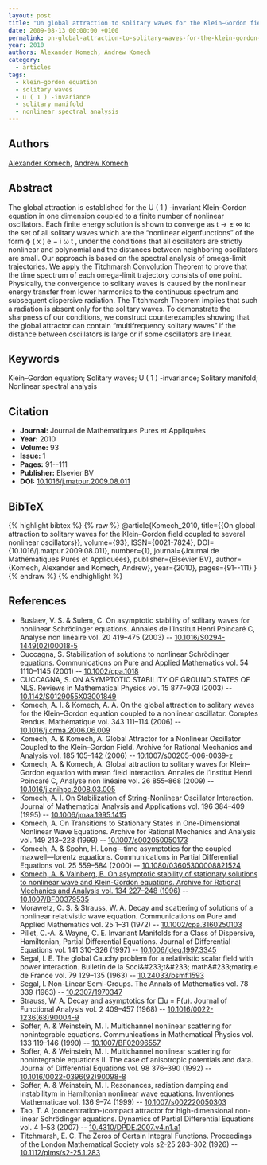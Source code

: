 ```yaml
---
layout: post
title: "On global attraction to solitary waves for the Klein–Gordon field coupled to several nonlinear oscillators"
date: 2009-08-13 00:00:00 +0100
permalink: on-global-attraction-to-solitary-waves-for-the-klein-gordon-field-coupled-to-several-nonlinear-oscillators
year: 2010
authors: Alexander Komech, Andrew Komech
category:
  - articles
tags:
  - klein–gordon equation
  - solitary waves
  - u ( 1 ) -invariance
  - solitary manifold
  - nonlinear spectral analysis
---
```

 
## Authors
[Alexander Komech](authors/alexander_komech), [Andrew Komech](authors/andrew_komech)
 
## Abstract
The global attraction is established for the U ( 1 ) -invariant Klein–Gordon equation in one dimension coupled to a finite number of nonlinear oscillators. Each finite energy solution is shown to converge as t → ± ∞ to the set of all solitary waves which are the “nonlinear eigenfunctions” of the form ϕ ( x ) e − i ω t , under the conditions that all oscillators are strictly nonlinear and polynomial and the distances between neighboring oscillators are small. Our approach is based on the spectral analysis of omega-limit trajectories. We apply the Titchmarsh Convolution Theorem to prove that the time spectrum of each omega-limit trajectory consists of one point. Physically, the convergence to solitary waves is caused by the nonlinear energy transfer from lower harmonics to the continuous spectrum and subsequent dispersive radiation. The Titchmarsh Theorem implies that such a radiation is absent only for the solitary waves. To demonstrate the sharpness of our conditions, we construct counterexamples showing that the global attractor can contain “multifrequency solitary waves” if the distance between oscillators is large or if some oscillators are linear.
 
## Keywords
Klein–Gordon equation; Solitary waves; U ( 1 ) -invariance; Solitary manifold; Nonlinear spectral analysis
 
## Citation
- **Journal:** Journal de Mathématiques Pures et Appliquées
- **Year:** 2010
- **Volume:** 93
- **Issue:** 1
- **Pages:** 91--111
- **Publisher:** Elsevier BV
- **DOI:** [10.1016/j.matpur.2009.08.011](https://doi.org/10.1016/j.matpur.2009.08.011)
 
## BibTeX
{% highlight bibtex %}
{% raw %}
@article{Komech_2010,
  title={{On global attraction to solitary waves for the Klein–Gordon field coupled to several nonlinear oscillators}},
  volume={93},
  ISSN={0021-7824},
  DOI={10.1016/j.matpur.2009.08.011},
  number={1},
  journal={Journal de Mathématiques Pures et Appliquées},
  publisher={Elsevier BV},
  author={Komech, Alexander and Komech, Andrew},
  year={2010},
  pages={91--111}
}
{% endraw %}
{% endhighlight %}
 
## References
- Buslaev, V. S. & Sulem, C. On asymptotic stability of solitary waves for nonlinear Schrödinger equations. Annales de l’Institut Henri Poincaré C, Analyse non linéaire vol. 20 419–475 (2003) -- [10.1016/S0294-1449(02)00018-5](https://doi.org/10.1016/S0294-1449(02)00018-5)
- Cuccagna, S. Stabilization of solutions to nonlinear Schrödinger equations. Communications on Pure and Applied Mathematics vol. 54 1110–1145 (2001) -- [10.1002/cpa.1018](https://doi.org/10.1002/cpa.1018)
- CUCCAGNA, S. ON ASYMPTOTIC STABILITY OF GROUND STATES OF NLS. Reviews in Mathematical Physics vol. 15 877–903 (2003) -- [10.1142/S0129055X03001849](https://doi.org/10.1142/S0129055X03001849)
- Komech, A. I. & Komech, A. A. On the global attraction to solitary waves for the Klein–Gordon equation coupled to a nonlinear oscillator. Comptes Rendus. Mathématique vol. 343 111–114 (2006) -- [10.1016/j.crma.2006.06.009](https://doi.org/10.1016/j.crma.2006.06.009)
- Komech, A. & Komech, A. Global Attractor for a Nonlinear Oscillator Coupled to the Klein–Gordon Field. Archive for Rational Mechanics and Analysis vol. 185 105–142 (2006) -- [10.1007/s00205-006-0039-z](https://doi.org/10.1007/s00205-006-0039-z)
- Komech, A. & Komech, A. Global attraction to solitary waves for Klein–Gordon equation with mean field interaction. Annales de l’Institut Henri Poincaré C, Analyse non linéaire vol. 26 855–868 (2009) -- [10.1016/j.anihpc.2008.03.005](https://doi.org/10.1016/j.anihpc.2008.03.005)
- Komech, A. I. On Stabilization of String-Nonlinear Oscillator Interaction. Journal of Mathematical Analysis and Applications vol. 196 384–409 (1995) -- [10.1006/jmaa.1995.1415](https://doi.org/10.1006/jmaa.1995.1415)
- Komech, A. On Transitions to Stationary States in One-Dimensional Nonlinear Wave Equations. Archive for Rational Mechanics and Analysis vol. 149 213–228 (1999) -- [10.1007/s002050050173](https://doi.org/10.1007/s002050050173)
- Komech, A. & Spohn, H. Long—time asymptotics for the coupled maxwell—lorentz equations. Communications in Partial Differential Equations vol. 25 559–584 (2000) -- [10.1080/03605300008821524](https://doi.org/10.1080/03605300008821524)
- [Komech, A. & Vainberg, B. On asymptotic stability of stationary solutions to nonlinear wave and Klein-Gordon equations. Archive for Rational Mechanics and Analysis vol. 134 227–248 (1996)](on-asymptotic-stability-of-stationary-solutions-to-nonlinear-wave-and-klein-gordon-equations) -- [10.1007/BF00379535](https://doi.org/10.1007/BF00379535)
- Morawetz, C. S. & Strauss, W. A. Decay and scattering of solutions of a nonlinear relativistic wave equation. Communications on Pure and Applied Mathematics vol. 25 1–31 (1972) -- [10.1002/cpa.3160250103](https://doi.org/10.1002/cpa.3160250103)
- Pillet, C.-A. & Wayne, C. E. Invariant Manifolds for a Class of Dispersive, Hamiltonian, Partial Differential Equations. Journal of Differential Equations vol. 141 310–326 (1997) -- [10.1006/jdeq.1997.3345](https://doi.org/10.1006/jdeq.1997.3345)
- Segal, I. E. The global Cauchy problem for a relativistic scalar field with power interaction. Bulletin de la Soci&amp;#233;t&amp;#233; math&amp;#233;matique de France vol. 79 129–135 (1963) -- [10.24033/bsmf.1593](https://doi.org/10.24033/bsmf.1593)
- Segal, I. Non-Linear Semi-Groups. The Annals of Mathematics vol. 78 339 (1963) -- [10.2307/1970347](https://doi.org/10.2307/1970347)
- Strauss, W. A. Decay and asymptotics for □u = F(u). Journal of Functional Analysis vol. 2 409–457 (1968) -- [10.1016/0022-1236(68)90004-9](https://doi.org/10.1016/0022-1236(68)90004-9)
- Soffer, A. & Weinstein, M. I. Multichannel nonlinear scattering for nonintegrable equations. Communications in Mathematical Physics vol. 133 119–146 (1990) -- [10.1007/BF02096557](https://doi.org/10.1007/BF02096557)
- Soffer, A. & Weinstein, M. I. Multichannel nonlinear scattering for nonintegrable equations II. The case of anisotropic potentials and data. Journal of Differential Equations vol. 98 376–390 (1992) -- [10.1016/0022-0396(92)90098-8](https://doi.org/10.1016/0022-0396(92)90098-8)
- Soffer, A. & Weinstein, M. I. Resonances, radiation damping and instabilitym in Hamiltonian nonlinear wave equations. Inventiones Mathematicae vol. 136 9–74 (1999) -- [10.1007/s002220050303](https://doi.org/10.1007/s002220050303)
- Tao, T. A (concentration-)compact attractor for high-dimensional non-linear Schrödinger equations. Dynamics of Partial Differential Equations vol. 4 1–53 (2007) -- [10.4310/DPDE.2007.v4.n1.a1](https://doi.org/10.4310/DPDE.2007.v4.n1.a1)
- Titchmarsh, E. C. The Zeros of Certain Integral Functions. Proceedings of the London Mathematical Society vols s2-25 283–302 (1926) -- [10.1112/plms/s2-25.1.283](https://doi.org/10.1112/plms/s2-25.1.283)

